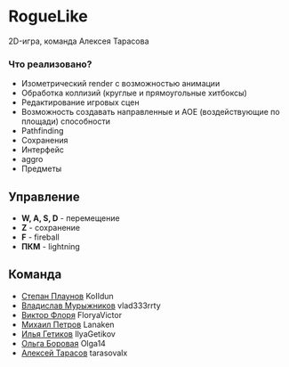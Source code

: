 # **RogueLike**

2D-игра, команда Алексея Тарасова

### Что реализовано?
- Изометрический render с возможностью анимации
- Обработка коллизий (круглые и прямоугольные хитбоксы)
- Редактирование игровых сцен
- Возможность создавать направленные и AOE (воздействующие по площади) способности
- Pathfinding 
- Сохранения
- Интерфейс
- aggro
- Предметы

## Управление
- **W, A, S, D** - перемещение
- **Z** - сохранение
- **F** - fireball
- **ПКМ** - lightning

## Команда

- [Степан Плаунов](https://github.com/KoIIdun) KoIIdun
- [Владислав Мурыжников](https://github.com/vlad333rrty) vlad333rrty
- [Виктор Флоря](https://github.com/FloryaVictor) FloryaVictor
- [Михаил Петров](https://github.com/Lanaken) Lanaken
- [Илья Гетиков](https://github.com/IlyaGetikov) IlyaGetikov
- [Ольга Боровая](https://github.com/Olga14) Olga14
- [Алексей Тарасов](https://github.com/tarasovalx) tarasovalx
